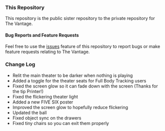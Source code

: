 ### This Repository
This repository is the public sister repository to the private repository for The Vantage.

#### Bug Reports and Feature Requests
Feel free to use the [issues](https://github.com/owlboy/vantage-public/issues) feature of this repository to report bugs or make feature requests relating to The Vantage.

### Change Log 
* Relit the main theater to be darker when nothing is playing
* Added a toggle for the theater seats for Full Body Tracking users
* Fixed the screen glow so it can fade down with the screen (Thanks for the tip Printer!)
* Fixed the flickering theater light
* Added a new FIVE SIX poster
* Improved the screen glow to hopefully reduce flickering
* Updated the ball
* Fixed object sync on the drawers
* Fixed tiny chairs so you can exit them properly
